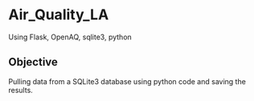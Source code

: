 # Air_Quality_LA

Using Flask, OpenAQ, sqlite3, python

## Objective

Pulling data from a SQLite3 database using python code and saving the results. 
